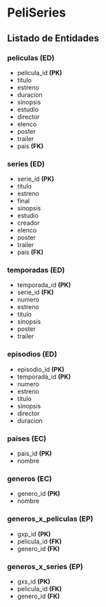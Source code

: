# PeliSeries

## Listado de Entidades

### peliculas **(ED)**

- pelicula_id **(PK)**
- titulo
- estreno
- duracion
- sinopsis
- estudio
- director
- elenco
- poster
- trailer
- pais **(FK)**

### series **(ED)**

- serie_id **(PK)**
- titulo
- estreno
- final
- sinopsis
- estudio
- creador
- elenco
- poster
- trailer
- pais **(FK)**

### temporadas **(ED)**

- temporada_id **(PK)**
- serie_id **(FK)**
- numero
- estreno
- titulo
- sinopsis
- poster
- trailer

### episodios **(ED)**

- episodio_id **(PK)**
- temporada_id **(PK)**
- numero
- estreno
- titulo
- sinopsis
- director
- duracion

### paises **(EC)**

- pais_id **(PK)**
- nombre

### generos **(EC)**

- genero_id **(PK)**
- nombre

### generos_x_peliculas **(EP)**

- gxp_id **(PK)**
- pelicula_id **(FK)**
- genero_id **(FK)**

### generos_x_series **(EP)**

- gxs_id **(PK)**
- pelicula_id **(FK)**
- genero_id **(FK)**

